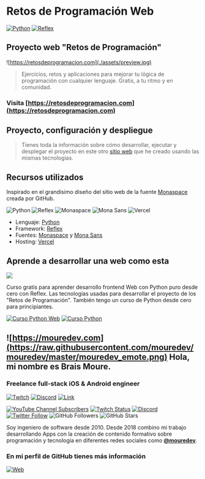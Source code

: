 # Retos de Programación Web

[![Python](https://img.shields.io/badge/Python-3.11+-yellow?style=for-the-badge&logo=python&logoColor=white&labelColor=101010)](https://python.org)
[![Reflex](https://img.shields.io/badge/Reflex-0.5.5+-5646ED?style=for-the-badge&logo=python&logoColor=white&labelColor=101010)](https://reflex.dev)

## Proyecto web "Retos de Programación"

![https://retosdeprogramacion.com](./assets/preview.jpg)

> Ejercicios, retos y aplicaciones para mejorar tu lógica de programación con cualquier lenguaje. Gratis, a tu ritmo y en comunidad.

### Visita [https://retosdeprogramacion.com](https://retosdeprogramacion.com)

## Proyecto, configuración y despliegue
    
> Tienes toda la información sobre cómo desarrollar, ejecutar y desplegar el proyecto en este otro [sitio web](https://github.com/mouredev/adeviento-web) que he creado usando las mismas tecnologías.

## Recursos utilizados

Inspirado en el grandísimo diseño del sitio web de la fuente [Monaspace](https://monaspace.githubnext.com/) creada por GitHub.

![Python](https://img.shields.io/github/stars/python/cpython?label=Python&style=social)
![Reflex](https://img.shields.io/github/stars/reflex-dev/reflex?label=Reflex&style=social)
![Monaspace](https://img.shields.io/github/stars/githubnext/monaspace?label=Monaspace&style=social)
![Mona Sans](https://img.shields.io/github/stars/github/mona-sans?label=Mona%20Sans&style=social)
![Vercel](https://img.shields.io/github/stars/vercel/vercel?label=Vercel&style=social)

* Lenguaje: [Python](https://www.python.org/)
* Framework: [Reflex](https://reflex.dev/)
* Fuentes: [Monaspace](https://github.com/githubnext/monaspace) y [Mona Sans](https://github.com/github/mona-sans)
* Hosting: [Vercel](https://vercel.com/)

## Aprende a desarrollar una web como esta

<a href="https://github.com/mouredev/python-web"><img src="https://raw.githubusercontent.com/mouredev/python-web/main/Images/header.jpg"/></a>

Curso gratis para aprender desarrollo frontend Web con Python puro desde cero con Reflex. Las tecnologías usadas para desarrollar el proyecto de los "Retos de Programación". También tengo un curso de Python desde cero para principiantes.

[![Curso Python Web](https://img.shields.io/github/stars/mouredev/python-web?label=Curso%20Python%20web&style=social)](https://github.com/mouredev/python-web)
[![Curso Python](https://img.shields.io/github/stars/mouredev/hello-python?label=Curso%20Python&style=social)](https://github.com/mouredev/python-web)

## ![https://mouredev.com](https://raw.githubusercontent.com/mouredev/mouredev/master/mouredev_emote.png) Hola, mi nombre es Brais Moure.
### Freelance full-stack iOS & Android engineer

[![Twitch](https://img.shields.io/badge/Twitch-Retos_en_directo-9146FF?style=for-the-badge&logo=twitch&logoColor=white&labelColor=101010)](https://twitch.tv/mouredev)
[![Discord](https://img.shields.io/badge/Discord-Chat_comunidad-5865F2?style=for-the-badge&logo=discord&logoColor=white&labelColor=101010)](https://mouredev.com/discord)
[![Link](https://img.shields.io/badge/Links_de_interés-moure.dev-39E09B?style=for-the-badge&logo=Linktree&logoColor=white&labelColor=101010)](https://moure.dev)

[![YouTube Channel Subscribers](https://img.shields.io/youtube/channel/subscribers/UCxPD7bsocoAMq8Dj18kmGyQ?style=social)](https://youtube.com/mouredevapps?sub_confirmation=1)
[![Twitch Status](https://img.shields.io/twitch/status/mouredev?style=social)](https://twitch.com/mouredev)
[![Discord](https://img.shields.io/discord/729672926432985098?style=social&label=Discord&logo=discord)](https://mouredev.com/discord)
[![Twitter Follow](https://img.shields.io/twitter/follow/mouredev?style=social)](https://twitter.com/mouredev)
![GitHub Followers](https://img.shields.io/github/followers/mouredev?style=social)
![GitHub Stars](https://img.shields.io/github/stars/mouredev?style=social)

Soy ingeniero de software desde 2010. Desde 2018 combino mi trabajo desarrollando Apps con la creación de contenido formativo sobre programación y tecnología en diferentes redes sociales como **[@mouredev](https://moure.dev)**.

### En mi perfil de GitHub tienes más información

[![Web](https://img.shields.io/badge/GitHub-MoureDev-14a1f0?style=for-the-badge&logo=github&logoColor=white&labelColor=101010)](https://github.com/mouredev)